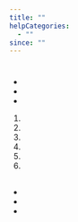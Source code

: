```yaml
---
title: ""
helpCategories:
  - ""
since: ""
---
```

# 





- 
- 
- 





1. 
2. 
3. 
4. 
5. 
6. 

## 





## 

- 
- 
- 

##